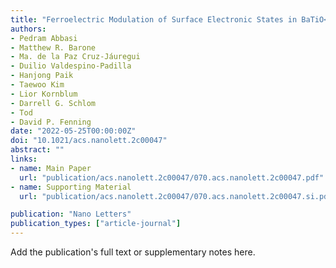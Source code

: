 ```yaml
---
title: "Ferroelectric Modulation of Surface Electronic States in BaTiO<sub>3</sub> for Enhanced Hydrogen Evolution Activity"
authors:
- Pedram Abbasi
- Matthew R. Barone
- Ma. de la Paz Cruz-Jáuregui
- Duilio Valdespino-Padilla
- Hanjong Paik
- Taewoo Kim
- Lior Kornblum
- Darrell G. Schlom
- Tod
- David P. Fenning
date: "2022-05-25T00:00:00Z"
doi: "10.1021/acs.nanolett.2c00047"
abstract: ""
links:
- name: Main Paper
  url: "publication/acs.nanolett.2c00047/070.acs.nanolett.2c00047.pdf" 
- name: Supporting Material
  url: "publication/acs.nanolett.2c00047/070.acs.nanolett.2c00047.si.pdf" 

publication: "Nano Letters"
publication_types: ["article-journal"]
---
```


Add the publication's full text or supplementary notes here.
